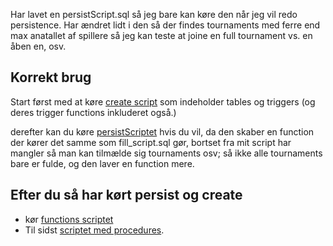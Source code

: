 Har lavet en persistScript.sql så jeg bare kan køre den når jeg vil redo persistence. Har ændret lidt i den så der findes tournaments med ferre end max anatallet af spillere så jeg kan teste at joine en full tournament vs. en åben en, osv.

## Korrekt brug

Start først med at køre [create script](../sql/create_script.sql) som indeholder tables og triggers (og deres trigger functions inkluderet også.)

derefter kan du køre [persistScriptet](./persistScript.sql) hvis du vil, da den skaber en function der kører det samme som fill_script.sql gør, bortset fra mit script har mangler så man kan tilmælde sig tournaments osv; så ikke alle tournaments bare er fulde, og den laver en function mere.

## Efter du så har kørt persist og create
* kør [functions scriptet](./functions.sql)
* Til sidst [scriptet med procedures](./procedures.sql).